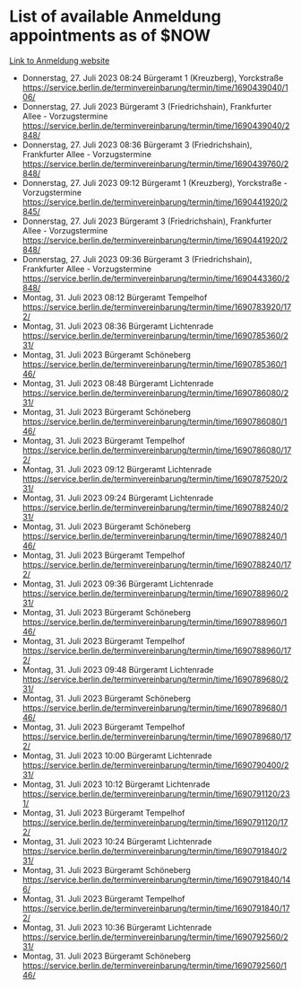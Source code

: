 # List of available Anmeldung appointments as of $NOW
[Link to Anmeldung website](https://service.berlin.de/terminvereinbarung/termin/tag.php?termin=1&anliegen[]=120686&dienstleisterlist=122210,122217,327316,122219,327312,122227,327314,122231,327346,122243,327348,122254,122252,329742,122260,329745,122262,329748,122271,327278,122273,327274,122277,327276,330436,122280,327294,122282,327290,122284,327292,122291,327270,122285,327266,122286,327264,122296,327268,150230,329760,122297,327286,122294,327284,122312,329763,122314,329775,122304,327330,122311,327334,122309,327332,317869,122281,327352,122279,329772,122283,122276,327324,122274,327326,122267,329766,122246,327318,122251,327320,122257,327322,122208,327298,122226,327300&herkunft=http%3A%2F%2Fservice.berlin.de%2Fdienstleistung%2F120686%2F)
- Donnerstag, 27. Juli 2023 08:24 Bürgeramt 1 (Kreuzberg), Yorckstraße https://service.berlin.de/terminvereinbarung/termin/time/1690439040/106/
- Donnerstag, 27. Juli 2023  Bürgeramt 3 (Friedrichshain), Frankfurter Allee - Vorzugstermine https://service.berlin.de/terminvereinbarung/termin/time/1690439040/2848/
- Donnerstag, 27. Juli 2023 08:36 Bürgeramt 3 (Friedrichshain), Frankfurter Allee - Vorzugstermine https://service.berlin.de/terminvereinbarung/termin/time/1690439760/2848/
- Donnerstag, 27. Juli 2023 09:12 Bürgeramt 1 (Kreuzberg), Yorckstraße - Vorzugstermine https://service.berlin.de/terminvereinbarung/termin/time/1690441920/2845/
- Donnerstag, 27. Juli 2023  Bürgeramt 3 (Friedrichshain), Frankfurter Allee - Vorzugstermine https://service.berlin.de/terminvereinbarung/termin/time/1690441920/2848/
- Donnerstag, 27. Juli 2023 09:36 Bürgeramt 3 (Friedrichshain), Frankfurter Allee - Vorzugstermine https://service.berlin.de/terminvereinbarung/termin/time/1690443360/2848/
- Montag, 31. Juli 2023 08:12 Bürgeramt Tempelhof https://service.berlin.de/terminvereinbarung/termin/time/1690783920/172/
- Montag, 31. Juli 2023 08:36 Bürgeramt Lichtenrade https://service.berlin.de/terminvereinbarung/termin/time/1690785360/231/
- Montag, 31. Juli 2023  Bürgeramt Schöneberg https://service.berlin.de/terminvereinbarung/termin/time/1690785360/146/
- Montag, 31. Juli 2023 08:48 Bürgeramt Lichtenrade https://service.berlin.de/terminvereinbarung/termin/time/1690786080/231/
- Montag, 31. Juli 2023  Bürgeramt Schöneberg https://service.berlin.de/terminvereinbarung/termin/time/1690786080/146/
- Montag, 31. Juli 2023  Bürgeramt Tempelhof https://service.berlin.de/terminvereinbarung/termin/time/1690786080/172/
- Montag, 31. Juli 2023 09:12 Bürgeramt Lichtenrade https://service.berlin.de/terminvereinbarung/termin/time/1690787520/231/
- Montag, 31. Juli 2023 09:24 Bürgeramt Lichtenrade https://service.berlin.de/terminvereinbarung/termin/time/1690788240/231/
- Montag, 31. Juli 2023  Bürgeramt Schöneberg https://service.berlin.de/terminvereinbarung/termin/time/1690788240/146/
- Montag, 31. Juli 2023  Bürgeramt Tempelhof https://service.berlin.de/terminvereinbarung/termin/time/1690788240/172/
- Montag, 31. Juli 2023 09:36 Bürgeramt Lichtenrade https://service.berlin.de/terminvereinbarung/termin/time/1690788960/231/
- Montag, 31. Juli 2023  Bürgeramt Schöneberg https://service.berlin.de/terminvereinbarung/termin/time/1690788960/146/
- Montag, 31. Juli 2023  Bürgeramt Tempelhof https://service.berlin.de/terminvereinbarung/termin/time/1690788960/172/
- Montag, 31. Juli 2023 09:48 Bürgeramt Lichtenrade https://service.berlin.de/terminvereinbarung/termin/time/1690789680/231/
- Montag, 31. Juli 2023  Bürgeramt Schöneberg https://service.berlin.de/terminvereinbarung/termin/time/1690789680/146/
- Montag, 31. Juli 2023  Bürgeramt Tempelhof https://service.berlin.de/terminvereinbarung/termin/time/1690789680/172/
- Montag, 31. Juli 2023 10:00 Bürgeramt Lichtenrade https://service.berlin.de/terminvereinbarung/termin/time/1690790400/231/
- Montag, 31. Juli 2023 10:12 Bürgeramt Lichtenrade https://service.berlin.de/terminvereinbarung/termin/time/1690791120/231/
- Montag, 31. Juli 2023  Bürgeramt Tempelhof https://service.berlin.de/terminvereinbarung/termin/time/1690791120/172/
- Montag, 31. Juli 2023 10:24 Bürgeramt Lichtenrade https://service.berlin.de/terminvereinbarung/termin/time/1690791840/231/
- Montag, 31. Juli 2023  Bürgeramt Schöneberg https://service.berlin.de/terminvereinbarung/termin/time/1690791840/146/
- Montag, 31. Juli 2023  Bürgeramt Tempelhof https://service.berlin.de/terminvereinbarung/termin/time/1690791840/172/
- Montag, 31. Juli 2023 10:36 Bürgeramt Lichtenrade https://service.berlin.de/terminvereinbarung/termin/time/1690792560/231/
- Montag, 31. Juli 2023  Bürgeramt Schöneberg https://service.berlin.de/terminvereinbarung/termin/time/1690792560/146/
